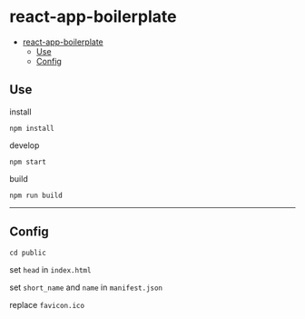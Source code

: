 # react-app-boilerplate

- [react-app-boilerplate](#react-app-boilerplate)
  - [Use](#Use)
  - [Config](#Config)

## Use

install

```shell
npm install
```

develop

```shell
npm start
```

build

```shell
npm run build
```

---

## Config

```shell
cd public
```

set `head` in `index.html`

set `short_name` and `name` in `manifest.json`

replace `favicon.ico`
